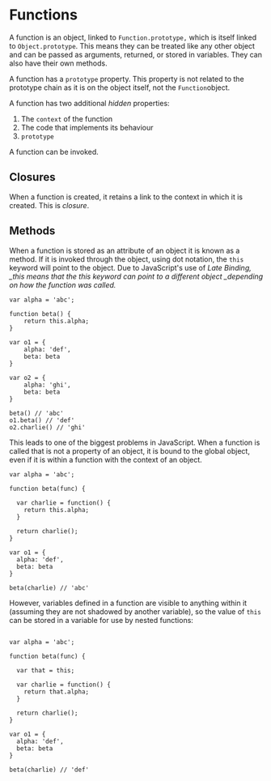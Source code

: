 # Functions

A function is an object, linked to `Function.prototype,` which is itself linked to `Object.prototype`. This means they can be treated like any other object and can be passed as arguments, returned, or stored in variables. They can also have their own methods.

A function has a `prototype` property. This property is not related to the prototype chain as it is on the object itself, not the `Function`object.

A function has two additional _hidden_ properties:

1. The `context` of the function
2. The code that implements its behaviour
3. `prototype`

A function can be invoked.

## Closures

When a function is created, it retains a link to the context in which it is created. This is _closure_.

## Methods

When a function is stored as an attribute of an object it is known as a method. If it is invoked through the object, using dot notation, the `this` keyword will point to the object. Due to JavaScript's use of _Late Binding, \_this means that the this keyword can point to a different object \_depending on how the function was called._

```
var alpha = 'abc';

function beta() {
    return this.alpha;
}

var o1 = {
    alpha: 'def',
    beta: beta
}

var o2 = {
    alpha: 'ghi',
    beta: beta
}

beta() // 'abc'
o1.beta() // 'def'
o2.charlie() // 'ghi'
```

This leads to one of the biggest problems in JavaScript. When a function is called that is not a property of an object, it is bound to the global object, even if it is within a function with the context of an object.

```
var alpha = 'abc';

function beta(func) {

  var charlie = function() {
    return this.alpha;
  }

  return charlie();
}

var o1 = {
  alpha: 'def',
  beta: beta
}

beta(charlie) // 'abc'
```

However, variables defined in a function are visible to anything within it \(assuming they are not shadowed by another variable\), so the value of `this` can be stored in a variable for use by nested functions:

```

var alpha = 'abc';

function beta(func) {
  
  var that = this;
  
  var charlie = function() {
    return that.alpha;
  }

  return charlie();
}

var o1 = {
  alpha: 'def',
  beta: beta
}

beta(charlie) // 'def'
```



